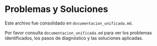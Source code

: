 # Problemas y Soluciones

Este archivo fue consolidado en `documentacion_unificada.md`.

Por favor consulta `documentacion_unificada.md` para ver los problemas identificados, los pasos de diagnóstico y las soluciones aplicadas.